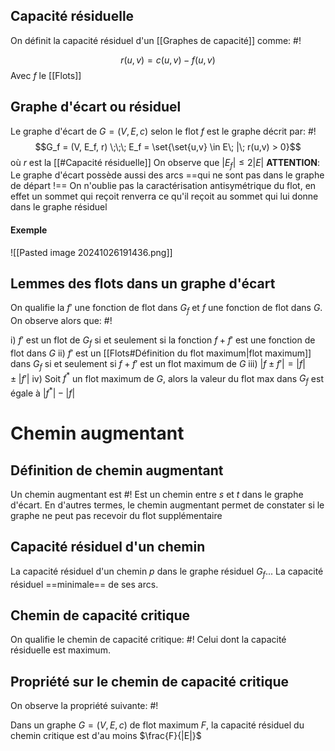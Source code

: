 ## Capacité résiduelle
On définit la capacité résiduel d'un [[Graphes de capacité]] comme: #!

$$r(u,v) = c(u,v)-f(u,v)$$
Avec $f$ le [[Flots]]
<!--ID: 1730114115943-->



## Graphe d'écart ou résiduel
Le graphe d'écart de $G = (V, E, c)$ selon le flot $f$ est le graphe décrit par: #!
$$G_f = (V, E_f, r) \;\;\; E_f = \set{\set{u,v} \in E\; |\; r(u,v) > 0}$$
où $r$ est la [[#Capacité résiduelle]]
On observe que $|E_f| \leq 2 |E|$
**ATTENTION**: Le graphe d'écart possède aussi des arcs ==qui ne sont pas dans le graphe de départ !== On n'oublie pas la caractérisation antisymétrique du flot, en effet un sommet qui reçoit renverra ce qu'il reçoit au sommet qui lui donne dans le graphe résiduel
<!--ID: 1730114115945-->


#### Exemple
![[Pasted image 20241026191436.png]]

## Lemmes des flots dans un graphe d'écart
On qualifie la $f'$ une fonction de flot dans $G_f$ et $f$ une fonction de flot dans $G$. On observe alors que: #!

i) $f'$ est un flot de $G_f$ si et seulement si la fonction $f + f'$ est une fonction de flot dans $G$
ii) $f'$ est un [[Flots#Définition du flot maximum|flot maximum]] dans $G_f$ si et seulement si $f + f'$ est un flot maximum de $G$
iii) $|f \pm f'| = |f| \pm |f'|$
iv) Soit $f^*$ un flot maximum de $G$, alors la valeur du flot max dans $G_f$ est égale à $|f^*| -|f|$
<!--ID: 1730114115947-->


# Chemin augmentant

## Définition de chemin augmentant
Un chemin augmentant est #!
Est un chemin entre $s$ et $t$ dans le graphe d'écart. En d'autres termes, le chemin augmentant permet de constater si le graphe ne peut pas recevoir du flot supplémentaire
<!--ID: 1730114115949-->


## Capacité résiduel d'un chemin
La capacité résiduel d'un chemin $p$ dans le graphe résiduel $G_f$... 
La capacité résiduel ==minimale== de ses arcs.

## Chemin de capacité critique
On qualifie le chemin de capacité critique: #!
Celui dont la capacité résiduelle est maximum.
<!--ID: 1730114115950-->


## Propriété sur le chemin de capacité critique
On observe la propriété suivante: #!

Dans un graphe $G = (V, E, c)$ de flot maximum $F$, la capacité résiduel du chemin critique est d'au moins $\frac{F}{|E|}$
<!--ID: 1730114115952-->




